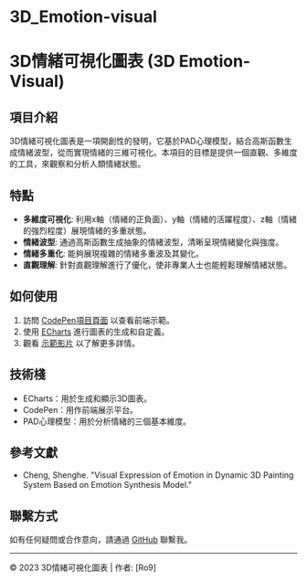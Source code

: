 # 3D_Emotion-visual
# 3D情緒可視化圖表 (3D Emotion-Visual)

## 項目介紹
3D情緒可視化圖表是一項開創性的發明，它基於PAD心理模型，結合高斯函數生成情緒波型，從而實現情緒的三維可視化。本項目的目標是提供一個直觀、多維度的工具，來觀察和分析人類情緒狀態。

## 特點
- **多維度可視化**: 利用x軸（情緒的正負面）、y軸（情緒的活躍程度）、z軸（情緒的強烈程度）展現情緒的多重狀態。
- **情緒波型**: 通過高斯函數生成抽象的情緒波型，清晰呈現情緒變化與強度。
- **情緒多重化**: 能夠展現複雜的情緒多重波及其變化。
- **直觀理解**: 針對直觀理解進行了優化，使非專業人士也能輕鬆理解情緒狀態。

## 如何使用
1. 訪問 [CodePen項目頁面](https://codepen.io/t109ab0014/pen/ExdZoXz) 以查看前端示範。
2. 使用 [ECharts](https://echarts.apache.org/examples) 進行圖表的生成和自定義。
3. 觀看 [示範影片](https://github.com/t109ab0014/3D_Emotion-visual/blob/main/%E8%9E%A2%E5%B9%95%E9%8C%84%E5%BD%B1%202023-11-27%20%E4%B8%8A%E5%8D%889.39.45.mov) 以了解更多詳情。

## 技術棧
- ECharts：用於生成和顯示3D圖表。
- CodePen：用作前端展示平台。
- PAD心理模型：用於分析情緒的三個基本維度。

## 參考文獻
- Cheng, Shenghe. "Visual Expression of Emotion in Dynamic 3D Painting System Based on Emotion Synthesis Model." 

## 聯繫方式
如有任何疑問或合作意向，請通過 [GitHub](https://github.com/t109ab0014) 聯繫我。

---
© 2023 3D情緒可視化圖表 | 作者: [Ro9]
